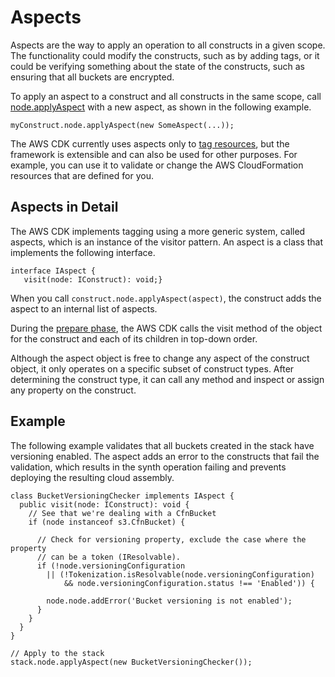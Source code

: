 # Aspects<a name="aspects"></a>

Aspects are the way to apply an operation to all constructs in a given scope\. The functionality could modify the constructs, such as by adding tags, or it could be verifying something about the state of the constructs, such as ensuring that all buckets are encrypted\.

To apply an aspect to a construct and all constructs in the same scope, call [node\.applyAspect](https://docs.aws.amazon.com/cdk/api/latest/docs/@aws-cdk_core.ConstructNode.html#apply-aspectaspect) with a new aspect, as shown in the following example\.

```
myConstruct.node.applyAspect(new SomeAspect(...));
```

The AWS CDK currently uses aspects only to [tag resources](tagging.md), but the framework is extensible and can also be used for other purposes\. For example, you can use it to validate or change the AWS CloudFormation resources that are defined for you\.

## Aspects in Detail<a name="aspects_detail"></a>

The AWS CDK implements tagging using a more generic system, called aspects, which is an instance of the visitor pattern\. An aspect is a class that implements the following interface\.

```
interface IAspect {
   visit(node: IConstruct): void;}
```

When you call `construct.node.applyAspect(aspect)`, the construct adds the aspect to an internal list of aspects\.

During the [prepare phase](apps.md#lifecycle), the AWS CDK calls the visit method of the object for the construct and each of its children in top\-down order\.

Although the aspect object is free to change any aspect of the construct object, it only operates on a specific subset of construct types\. After determining the construct type, it can call any method and inspect or assign any property on the construct\.

## Example<a name="aspects_example"></a>

The following example validates that all buckets created in the stack have versioning enabled\. The aspect adds an error to the constructs that fail the validation, which results in the synth operation failing and prevents deploying the resulting cloud assembly\.

```
class BucketVersioningChecker implements IAspect {
  public visit(node: IConstruct): void {
    // See that we're dealing with a CfnBucket
    if (node instanceof s3.CfnBucket) {

      // Check for versioning property, exclude the case where the property
      // can be a token (IResolvable).
      if (!node.versioningConfiguration 
        || (!Tokenization.isResolvable(node.versioningConfiguration)
            && node.versioningConfiguration.status !== 'Enabled')) {
        
        node.node.addError('Bucket versioning is not enabled');
      }
    }
  }
}

// Apply to the stack
stack.node.applyAspect(new BucketVersioningChecker());
```